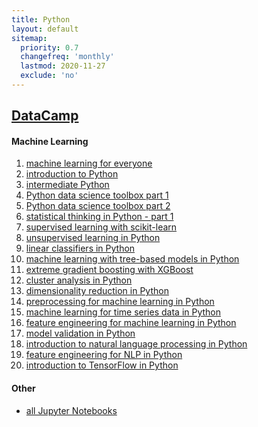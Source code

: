 ```yaml
---
title: Python
layout: default
sitemap:
  priority: 0.7
  changefreq: 'monthly'
  lastmod: 2020-11-27
  exclude: 'no'
---
```


## <a href="https://www.datacamp.com/profile/odenipinedo" target="_blank" rel="noopener noreferrer">DataCamp</a>

#### Machine Learning
1. <a href="https://github.com/odenipinedo/Python/blob/master/datacamp/machine%20learning%20for%20everyone.ipynb" target="_blank" rel="noopener noreferrer">machine learning for everyone</a>
2. <a href="https://github.com/odenipinedo/Python/blob/master/datacamp/introduction%20to%20Python.ipynb" target="_blank" rel="noopener noreferrer">introduction to Python</a>
3. <a href="https://github.com/odenipinedo/Python/blob/master/datacamp/intermediate%20Python.ipynb" target="_blank" rel="noopener noreferrer">intermediate Python</a>
4. <a href="https://github.com/odenipinedo/Python/blob/master/datacamp/Python%20data%20science%20toolbox%20part%201.ipynb" target="_blank" rel="noopener noreferrer">Python data science toolbox part 1</a>
5. <a href="https://github.com/odenipinedo/Python/blob/master/datacamp/Python%20data%20science%20toolbox%20part%202.ipynb" target="_blank" rel="noopener noreferrer">Python data science toolbox part 2</a>
6. <a href="https://github.com/odenipinedo/Python/blob/master/datacamp/statistical%20thinking%20in%20Python%20-%20part%201.ipynb" target="_blank" rel="noopener noreferrer">statistical thinking in Python - part 1</a>
7. <a href="https://github.com/odenipinedo/Python/blob/master/datacamp/supervised%20learning%20with%20scikit-learn.ipynb" target="_blank" rel="noopener noreferrer">supervised learning with scikit-learn</a>
8. <a href="https://github.com/odenipinedo/Python/blob/master/datacamp/unsupervised%20learning%20in%20Python.ipynb" target="_blank" rel="noopener noreferrer">unsupervised learning in Python</a>
9. <a href="https://github.com/odenipinedo/Python/blob/master/datacamp/linear%20classifiers%20in%20Python.ipynb" target="_blank" rel="noopener noreferrer">linear classifiers in Python</a>
10. <a href="https://github.com/odenipinedo/Python/blob/master/datacamp/machine%20learning%20with%20tree-based%20models%20in%20Python.ipynb" target="_blank" rel="noopener noreferrer">machine learning with tree-based models in Python</a>
11. <a href="https://github.com/odenipinedo/Python/blob/master/datacamp/extreme%20gradient%20boosting%20with%20XGBoost.ipynb" target="_blank" rel="noopener noreferrer">extreme gradient boosting with XGBoost</a>
12. <a href="https://github.com/odenipinedo/Python/blob/master/datacamp/cluster%20analysis%20in%20Python.ipynb" target="_blank" rel="noopener noreferrer">cluster analysis in Python</a>
13. <a href="https://github.com/odenipinedo/Python/blob/master/datacamp/dimensionality%20reduction%20in%20Python.ipynb" target="_blank" rel="noopener noreferrer">dimensionality reduction in Python</a>
14. <a href="https://github.com/odenipinedo/Python/blob/master/datacamp/preprocessing%20for%20machine%20learning%20in%20Python.ipynb" target="_blank" rel="noopener noreferrer">preprocessing for machine learning in Python</a>
15. <a href="https://github.com/odenipinedo/Python/blob/master/datacamp/machine%20learning%20for%20time%20series%20data%20in%20Python.ipynb" target="_blank" rel="noopener noreferrer">machine learning for time series data in Python</a>
16. <a href="https://github.com/odenipinedo/Python/blob/master/datacamp/feature%20engineering%20for%20machine%20learning%20in%20Python.ipynb" target="_blank" rel="noopener noreferrer">feature engineering for machine learning in Python</a>
17. <a href="https://github.com/odenipinedo/Python/blob/master/datacamp/model%20validation%20in%20Python.ipynb" target="_blank" rel="noopener noreferrer">model validation in Python</a>
18. <a href="https://github.com/odenipinedo/Python/blob/master/datacamp/introduction%20to%20natural%20language%20processing%20in%20Python.ipynb" target="_blank" rel="noopener noreferrer">introduction to natural language processing in Python</a>
19. <a href="https://github.com/odenipinedo/Python/blob/master/datacamp/feature%20engineering%20for%20NLP%20in%20Python.ipynb" target="_blank" rel="noopener noreferrer">feature engineering for NLP in Python</a>
20. <a href="https://github.com/odenipinedo/Python/blob/master/datacamp/introduction%20to%20TensorFlow%20in%20Python.ipynb" target="_blank" rel="noopener noreferrer">introduction to TensorFlow in Python</a>

#### Other
- <a href="https://github.com/odenipinedo/Python/tree/master/datacamp/" target="_blank" rel="noopener noreferrer">all Jupyter Notebooks</a>

<!-- <a href="" target="_blank" rel="noopener noreferrer"></a> -->
